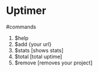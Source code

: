 # Uptimer 
#commands 
1. $help
2. $add {your url}
3. $stats [shows stats]
4. $total [total uptime]
5. $remove [removes your project]
